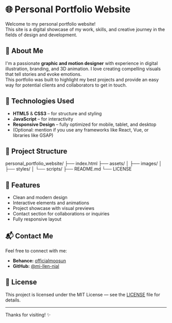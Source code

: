 # 🌐 Personal Portfolio Website

Welcome to my personal portfolio website!  
This site is a digital showcase of my work, skills, and creative journey in the fields of design and development.

## 🧠 About Me

I'm a passionate **graphic and motion designer** with experience in digital illustration, branding, and 3D animation. I love creating compelling visuals that tell stories and evoke emotions.  
This portfolio was built to highlight my best projects and provide an easy way for potential clients and collaborators to get in touch.

## 🚀 Technologies Used

- **HTML5** & **CSS3** – for structure and styling
- **JavaScript** – for interactivity
- **Responsive Design** – fully optimized for mobile, tablet, and desktop
- (Optional: mention if you use any frameworks like React, Vue, or libraries like GSAP)

## 📂 Project Structure
personal_portfolio_website/
├── index.html
├── assets/
│   ├── images/
│   ├── styles/
│   └── scripts/
├── README.md
└── LICENSE

## 🌟 Features

- Clean and modern design
- Interactive elements and animations
- Project showcase with visual previews
- Contact section for collaborations or inquiries
- Fully responsive layout


## 📬 Contact Me

Feel free to connect with me:
- **Behance:** [officialmoosun](https://www.behance.net/officialmoosun)
- **GitHub:** [@mi-llen-nial](https://github.com/mi-llen-nial)

## 📄 License

This project is licensed under the MIT License — see the [LICENSE](LICENSE) file for details.

----------------------    

Thanks for visiting! ✨
